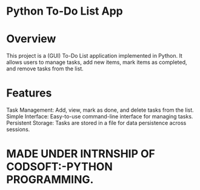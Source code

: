 # Python To-Do List App
# Overview
This project is a (GUI) To-Do List application implemented in Python. It allows users to manage tasks, add new items, mark items as completed, and remove tasks from the list.

# Features
Task Management: Add, view, mark as done, and delete tasks from the list.
Simple Interface: Easy-to-use command-line interface for managing tasks.
Persistent Storage: Tasks are stored in a file for data persistence across sessions.
# MADE UNDER INTRNSHIP OF CODSOFT:-PYTHON PROGRAMMING.
